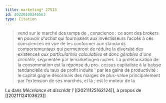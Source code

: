 ```yaml
---
title: marketing* 27513
id: 20220108246563
type: Citation
---
```


> vend sur le marché des temps de , conscience : ce sont des *brokers* en *pouvoir d'achat* qui fournissent aux investisseurs l’accès à ces consciences en vue de les conformer aux standards comportementaux qui permettront de réduire la diversité des existences *aux particularités calculables* et *donc gérables d'une clientèle*, segmentée par lemarketingen niches. La prolétarisation de la consommation est la réponse du pro- cessus capitaliste à la baisse tendancielle du taux de profit induite ' par les gains de productivité : le capital gagne désormais des marges de plus-value principalement par l’extension de ses marchés, et là ; est le moteur de la

Lu dans *Mécréance et discrédit 1* [[20211125162124]], à propos de [[20211124103623]]